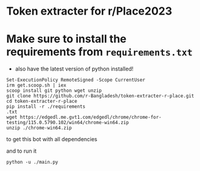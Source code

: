 # Token extracter for r/Place2023

# Make sure to install the requirements from `requirements.txt`
- also have the latest version of python installed!
```
Set-ExecutionPolicy RemoteSigned -Scope CurrentUser
irm get.scoop.sh | iex
scoop install git python wget unzip
git clone https://github.com/r-Bangladesh/token-extracter-r-place.git
cd token-extracter-r-place
pip install -r ./requirements
.txt
wget https://edgedl.me.gvt1.com/edgedl/chrome/chrome-for-testing/115.0.5790.102/win64/chrome-win64.zip
unzip ./chrome-win64.zip
```
to get this bot with all dependencies

and to run it 
```
python -u ./main.py
```
